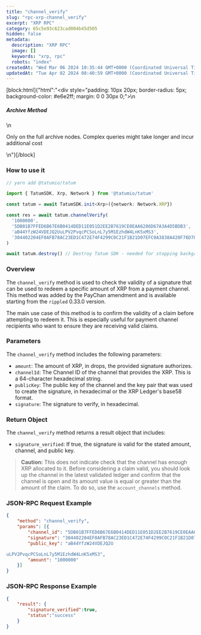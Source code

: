 ```yaml
---
title: "channel_verify"
slug: "rpc-xrp-channel_verify"
excerpt: "XRP RPC"
category: 65c5e93c623cad004b45d505
hidden: false
metadata: 
  description: "XRP RPC"
  image: []
  keywords: "xrp, rpc"
  robots: "index"
createdAt: "Wed Mar 06 2024 10:35:44 GMT+0000 (Coordinated Universal Time)"
updatedAt: "Tue Apr 02 2024 08:40:59 GMT+0000 (Coordinated Universal Time)"
---
```

[block:html]{"html":"<div style=\"padding: 10px 20px; border-radius: 5px; background-color: #e6e2ff; margin: 0 0 30px 0;\">\n  <h5>Archive Method</h5>\n  <p>Only on the full archive nodes. Complex queries might take longer and incur additional cost</p>\n</div>"}[/block]

### How to use it

```typescript
// yarn add @tatumio/tatum

import { TatumSDK, Xrp, Network } from '@tatumio/tatum'

const tatum = await TatumSDK.init<Xrp>({network: Network.XRP})

const res = await tatum.channelVerify(
  '1000000',
  '5DB01B7FFED6B67E6B0414DED11E051D2EE2B7619CE0EAA6286D67A3A4D5BDB3',
  'aB44YfzW24VDEJQ2UuLPV2PvqcPCSoLnL7y5M1EzhdW4LnK5xMS3',
  '304402204EF0AFB78AC23ED1C472E74F4299C0C21F1B21D07EFC0A3838A420F76D783A400220154FB11B6F54320666E4C36CA7F686C16A3A0456800BBC43746F34AF50290064'
)

await tatum.destroy() // Destroy Tatum SDK - needed for stopping background jobs
```

### Overview

The `channel_verify` method is used to check the validity of a signature that can be used to redeem a specific amount of XRP from a payment channel. This method was added by the PayChan amendment and is available starting from the `rippled` 0.33.0 version.

The main use case of this method is to confirm the validity of a claim before attempting to redeem it. This is especially useful for payment channel recipients who want to ensure they are receiving valid claims.

### Parameters

The `channel_verify` method includes the following parameters:

* `amount`: The amount of XRP, in drops, the provided signature authorizes.
* `channelId`: The Channel ID of the channel that provides the XRP. This is a 64-character hexadecimal string.
* `publicKey`: The public key of the channel and the key pair that was used to create the signature, in hexadecimal or the XRP Ledger's base58 format.
* `signature`: The signature to verify, in hexadecimal.

### Return Object

The `channel_verify` method returns a result object that includes:

* `signature_verified`: If true, the signature is valid for the stated amount, channel, and public key.

> **Caution:** This does not indicate check that the channel has enough XRP allocated to it. Before considering a claim valid, you should look up the channel in the latest validated ledger and confirm that the channel is open and its amount value is equal or greater than the amount of the claim. To do so, use the `account_channels` method.

### JSON-RPC Request Example

```json
{
    "method": "channel_verify",
    "params": [{
        "channel_id": "5DB01B7FFED6B67E6B0414DED11E051D2EE2B7619CE0EAA6286D67A3A4D5BDB3",
        "signature": "304402204EF0AFB78AC23ED1C472E74F4299C0C21F1B21D07EFC0A3838A420F76D783A400220154FB11B6F54320666E4C36CA7F686C16A3A0456800BBC43746F34AF50290064",
        "public_key": "aB44YfzW24VDEJQ2U

uLPV2PvqcPCSoLnL7y5M1EzhdW4LnK5xMS3",
        "amount": "1000000"
    }]
}
```

### JSON-RPC Response Example

```json
{
    "result": {
        "signature_verified":true,
        "status":"success"
    }
}
```
